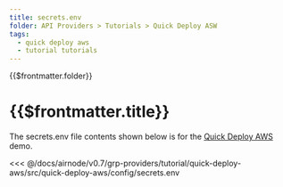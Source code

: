 ```yaml
---
title: secrets.env
folder: API Providers > Tutorials > Quick Deploy ASW
tags:
  - quick deploy aws
  - tutorial tutorials
---
```


<TitleSpan>{{$frontmatter.folder}}</TitleSpan>

# {{$frontmatter.title}}

<VersionWarning/>

The secrets.env file contents shown below is for the [Quick Deploy AWS](./)
demo.

<!-- prettier-ignore -->
<<< @/docs/airnode/v0.7/grp-providers/tutorial/quick-deploy-aws/src/quick-deploy-aws/config/secrets.env
